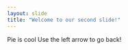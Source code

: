 ```yaml
---
layout: slide
title: "Welcome to our second slide!"
---
```

Pie is cool
Use the left arrow to go back!

